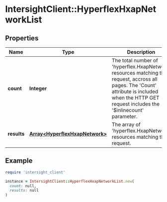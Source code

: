 # IntersightClient::HyperflexHxapNetworkList

## Properties

| Name | Type | Description | Notes |
| ---- | ---- | ----------- | ----- |
| **count** | **Integer** | The total number of &#39;hyperflex.HxapNetwork&#39; resources matching the request, accross all pages. The &#39;Count&#39; attribute is included when the HTTP GET request includes the &#39;$inlinecount&#39; parameter. | [optional] |
| **results** | [**Array&lt;HyperflexHxapNetwork&gt;**](HyperflexHxapNetwork.md) | The array of &#39;hyperflex.HxapNetwork&#39; resources matching the request. | [optional] |

## Example

```ruby
require 'intersight_client'

instance = IntersightClient::HyperflexHxapNetworkList.new(
  count: null,
  results: null
)
```

